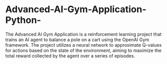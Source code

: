# Advanced-AI-Gym-Application-Python-
The Advanced AI Gym Application is a reinforcement learning project that trains an AI agent to balance a pole on a cart using the OpenAI Gym framework. The project utilizes a neural network to approximate Q-values for actions based on the state of the environment, aiming to maximize the total reward collected by the agent over a series of episodes.
